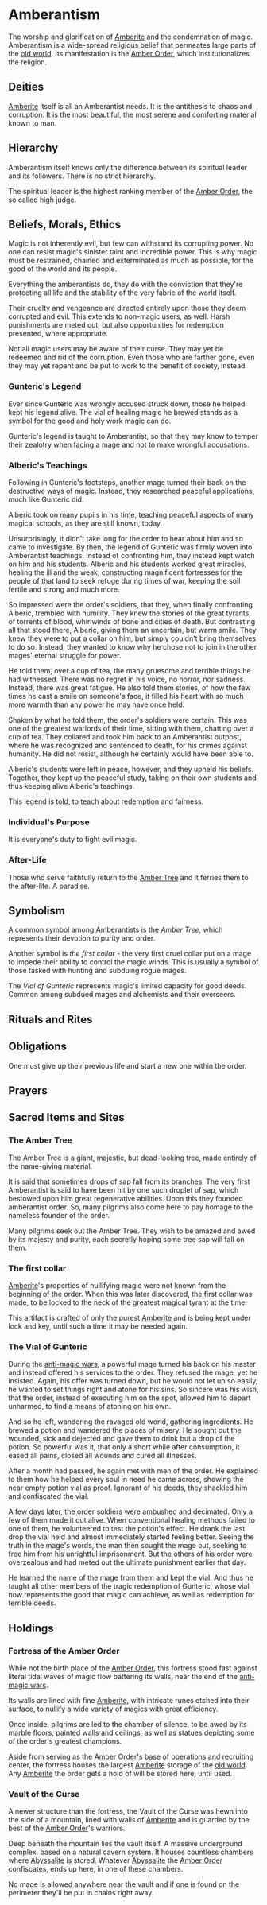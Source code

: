 # Amberantism
The worship and glorification of [Amberite](../magic/Amberite) and the condemnation of magic. Amberantism is a wide-spread religious belief that permeates large parts of the [old world](../world/world). Its manifestation is the [Amber Order](../independent-organizations/amber-order), which institutionalizes the religion. 

## Deities
[Amberite](../magic/amberite) itself is all an Amberantist needs. It is the antithesis to chaos and corruption. It is the most beautiful, the most serene and comforting material known to man. 

## Hierarchy
Amberantism itself knows only the difference between its spiritual leader and its followers. There is no strict hierarchy. 

The spiritual leader is the highest ranking member of the [Amber Order](../independent-organizations/amber-order), the so called high judge. 

## Beliefs, Morals, Ethics
Magic is not inherently evil, but few can withstand its corrupting power. No one can resist magic's sinister taint and incredible power. This is why magic must be restrained, chained and exterminated as much as possible, for the good of the world and its people. 

Everything the amberantists do, they do with the conviction that they're protecting all life and the stability of the very fabric of the world itself. 

Their cruelty and vengeance are directed entirely upon those they deem corrupted and evil. This extends to non-magic users, as well. Harsh punishments are meted out, but also opportunities for redemption presented, where appropriate. 

Not all magic users may be aware of their curse. They may yet be redeemed and rid of the corruption. Even those who are farther gone, even they may yet repent and be put to work to the benefit of society, instead. 

### Gunteric's Legend
Ever since Gunteric was wrongly accused struck down, those he helped kept his legend alive. The vial of healing magic he brewed stands as a symbol for the good and holy work magic can do. 

Gunteric's legend is taught to Amberantist, so that they may know to temper their zealotry when facing a mage and not to make wrongful accusations. 

### Alberic's Teachings
Following in Gunteric's footsteps, another mage turned their back on the destructive ways of magic. Instead, they researched peaceful applications, much like Gunteric did. 

Alberic took on many pupils in his time, teaching peaceful aspects of many magical schools, as they are still known, today. 

Unsurprisingly, it didn't take long for the order to hear about him and so came to investigate. By then, the legend of Gunteric was firmly woven into Amberantist teachings. Instead of confronting him, they instead kept watch on him and his students. Alberic and his students worked great miracles, healing the ill and the weak, constructing magnificent fortresses for the people of that land to seek refuge during times of war, keeping the soil fertile and strong and much more. 

So impressed were the order's soldiers, that they, when finally confronting Alberic, trembled with humility. They knew the stories of the great tyrants, of torrents of blood, whirlwinds of bone and cities of death. But contrasting all that stood there, Alberic, giving them an uncertain, but warm smile. They knew they were to put a collar on him, but simply couldn't bring themselves to do so. Instead, they wanted to know why he chose not to join in the other mages' eternal struggle for power. 

He told them, over a cup of tea, the many gruesome and terrible things he had witnessed. There was no regret in his voice, no horror, nor sadness. Instead, there was great fatigue. He also told them stories, of how the few times he cast a smile on someone's face, it filled his heart with so much more warmth than any power he may have once held. 

Shaken by what he told them, the order's soldiers were certain. This was one of the greatest warlords of their time, sitting with them, chatting over a cup of tea. They collared and took him back to an Amberantist outpost, where he was recognized and sentenced to death, for his crimes against humanity. He did not resist, although he certainly would have been able to. 

Alberic's students were left in peace, however, and they upheld his beliefs. Together, they kept up the peaceful study, taking on their own students and thus keeping alive Alberic's teachings. 

This legend is told, to teach about redemption and fairness. 

### Individual's Purpose
It is everyone's duty to fight evil magic. 

### After-Life
Those who serve faithfully return to the [Amber Tree](#The-Amber-Tree) and it ferries them to the after-life. A paradise. 

## Symbolism
A common symbol among Amberantists is the *Amber Tree*, which represents their devotion to purity and order.

Another symbol is *the first collar* - the very first cruel collar put on a mage to impede their ability to control the magic winds. This is usually a symbol of those tasked with hunting and subduing rogue mages. 

The *Vial of Gunteric* represents magic's limited capacity for good deeds. Common among subdued mages and alchemists and their overseers. 

## Rituals and Rites

## Obligations
One must give up their previous life and start a new one within the order. 

## Prayers

## Sacred Items and Sites

### The Amber Tree
The Amber Tree is a giant, majestic, but dead-looking tree, made entirely of the name-giving material. 

It is said that sometimes drops of sap fall from its branches. The very first Amberantist is said to have been hit by one such droplet of sap, which bestowed upon him great regenerative abilities. Upon this they founded amberantist order. So, many pilgrims also come here to pay homage to the nameless founder of the order. 

Many pilgrims seek out the Amber Tree. They wish to be amazed and awed by its majesty and purity, each secretly hoping some tree sap will fall on them. 

### The first collar
[Amberite](../magic/amberite)'s properties of nullifying magic were not known from the beginning of the order. When this was later discovered, the first collar was made, to be locked to the neck of the greatest magical tyrant at the time. 

This artifact is crafted of only the purest [Amberite](../magic/amberite) and is being kept under lock and key, until such a time it may be needed again. 

### The Vial of Gunteric
During the [anti-magic wars](TODO), a powerful mage turned his back on his master and instead offered his services to the order. They refused the mage, yet he insisted. Again, his offer was turned down, but he would not let up so easily, he wanted to set things right and atone for his sins. So sincere was his wish, that the order, instead of executing him on the spot, allowed him to depart unharmed, to find a means of atoning on his own. 

And so he left, wandering the ravaged old world, gathering ingredients. He brewed a potion and wandered the places of misery. He sought out the wounded, sick and dejected and gave them to drink but a drop of the potion. So powerful was it, that only a short while after consumption, it eased all pains, closed all wounds and cured all illnesses. 

After a month had passed, he again met with men of the order. He explained to them how he helped every soul in need he came across, showing the near empty potion vial as proof. Ignorant of his deeds, they shackled him and confiscated the vial. 

A few days later, the order soldiers were ambushed and decimated. Only a few of them made it out alive. When conventional healing methods failed to one of them, he volunteered to test the potion's effect. He drank the last drop the vial held and almost immediately started feeling better. Seeing the truth in the mage's words, the man then sought the mage out, seeking to free him from his unrightful imprisonment. But the others of his order were overzealous and had meted out the ultimate punishment earlier that day. 

He learned the name of the mage from them and kept the vial. And thus he taught all other members of the tragic redemption of Gunteric, whose vial now represents the good that magic can achieve, as well as redemption for terrible deeds. 

## Holdings

### Fortress of the Amber Order
While not the birth place of the [Amber Order](../independent-organizations/amber-order), this fortress stood fast against literal tidal waves of magic flow battering its walls, near the end of the [anti-magic wars](TODO). 

Its walls are lined with fine [Amberite](../magic/amberite), with intricate runes etched into their surface, to nullify a wide variety of magics with great efficiency. 

Once inside, pilgrims are led to the chamber of silence, to be awed by its marble floors, painted walls and ceilings, as well as statues depicting some of the order's greatest champions. 

Aside from serving as the [Amber Order](../independent-organizations/amber-order)'s base of operations and recruiting center, the fortress houses the largest [Amberite](../magic/amberite) storage of the [old world](../world/world). Any [Amberite](../magic/amberite) the order gets a hold of will be stored here, until used. 

### Vault of the Curse
A newer structure than the fortress, the Vault of the Curse was hewn into the side of a mountain, lined with walls of [Amberite](../magic/amberite) and is guarded by the best of the [Amber Order](../independent-organizations/amber-order)'s warriors. 

Deep beneath the mountain lies the vault itself. A massive underground complex, based on a natural cavern system. It houses countless chambers where [Abyssalite](../magic/abyssalite) is stored. Whatever [Abyssalite](../magic/abyssalite) the [Amber Order](../independent-organizations/amber-order) confiscates, ends up here, in one of these chambers. 

No mage is allowed anywhere near the vault and if one is found on the perimeter they'll be put in chains right away. 